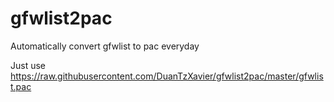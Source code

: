 # gfwlist2pac
Automatically convert gfwlist to pac everyday

Just use https://raw.githubusercontent.com/DuanTzXavier/gfwlist2pac/master/gfwlist.pac
